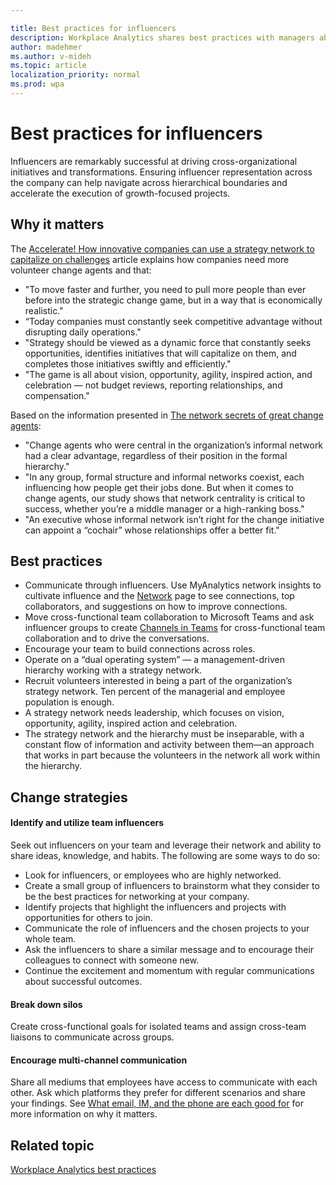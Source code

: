 ```yaml
---

title: Best practices for influencers
description: Workplace Analytics shares best practices with managers about influencers
author: madehmer
ms.author: v-mideh
ms.topic: article
localization_priority: normal 
ms.prod: wpa
---
```


# Best practices for influencers

Influencers are remarkably successful at driving cross-organizational initiatives and transformations. Ensuring influencer representation across the company can help navigate across hierarchical boundaries and accelerate the execution of growth-focused projects.

## Why it matters

The [Accelerate! How innovative companies can use a strategy network to capitalize on challenges](https://insights.office.com/management-strategy/strategy-network-how-innovative-companies-capitalize/) article explains how companies need more volunteer change agents and that:

* "To move faster and further, you need to pull more people than ever before into the strategic change game, but in a way that is economically realistic."
* “Today companies must constantly seek competitive advantage without disrupting daily operations."
* "Strategy should be viewed as a dynamic force that constantly seeks opportunities, identifies initiatives that will capitalize on them, and completes those initiatives swiftly and efficiently."
* "The game is all about vision, opportunity, agility, inspired action, and celebration — not budget reviews, reporting relationships, and compensation."

Based on the information presented in [The network secrets of great change agents](https://insights.office.com/networks/the-network-secrets-of-great-change-agents/):

* "Change agents who were central in the organization’s informal network had a clear advantage, regardless of their position in the formal hierarchy."
* "In any group, formal structure and informal networks coexist, each influencing how people get their jobs done. But when it comes to change agents, our study shows that network centrality is critical to success, whether you’re a middle manager or a high-ranking boss."
* "An executive whose informal network isn’t right for the change initiative can appoint a “cochair” whose relationships offer a better fit."

## Best practices

* Communicate through influencers. Use MyAnalytics network insights to cultivate influence and the [Network](../myanalytics/use/network.md) page to see connections, top collaborators, and suggestions on how to improve connections.
* Move cross-functional team collaboration to Microsoft Teams and ask influencer groups to create [Channels in Teams](https://docs.microsoft.com/microsoftteams/teams-channels-overview) for cross-functional team collaboration and to drive the conversations.
* Encourage your team to build connections across roles.
* Operate on a “dual operating system” — a management-driven hierarchy working with a strategy network.  
* Recruit volunteers interested in being a part of the organization’s strategy network. Ten percent of the managerial and employee population is enough.  
* A strategy network needs leadership, which focuses on vision, opportunity, agility, inspired action and celebration.
* The strategy network and the hierarchy must be inseparable, with a constant flow of information and activity between them—an approach that works in part because the volunteers in the network all work within the hierarchy.

## Change strategies

#### Identify and utilize team influencers

Seek out influencers on your team and leverage their network and ability to share ideas, knowledge, and habits. The following are some ways to do so:

* Look for influencers, or employees who are highly networked.
* Create a small group of influencers to brainstorm what they consider to be the best practices for networking at your company.
* Identify projects that highlight the influencers and projects with opportunities for others to join.
* Communicate the role of influencers and the chosen projects to your whole team.
* Ask the influencers to share a similar message and to encourage their colleagues to connect with someone new.
* Continue the excitement and momentum with regular communications about successful outcomes.

#### Break down silos

Create cross-functional goals for isolated teams and assign cross-team liaisons to communicate across groups.

#### Encourage multi-channel communication

Share all mediums that employees have access to communicate with each other. Ask which platforms they prefer for different scenarios and share your findings. See [What email, IM, and the phone are each good for](https://insights.office.com/collaboration/what-email-im-and-the-phone-are-each-good-for/) for more information on why it matters.

## Related topic

[Workplace Analytics best practices](best-practices.md)
